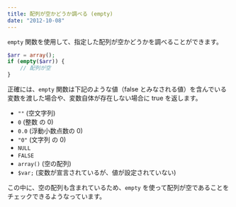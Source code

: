 ```yaml
---
title: 配列が空かどうか調べる (empty)
date: "2012-10-08"
---
```


`empty` 関数を使用して、指定した配列が空かどうかを調べることができます。

~~~ php
$arr = array();
if (empty($arr)) {
    // 配列が空
}
~~~

正確には、`empty` 関数は下記のような値（false とみなされる値）を含んでいる変数を渡した場合や、変数自体が存在しない場合に true を返します。

* `""` (空文字列)
* `0` (整数 の 0)
* `0.0` (浮動小数点数の 0)
* `"0"` (文字列 の 0)
* `NULL`
* `FALSE`
* `array()` (空の配列)
* `$var;` (変数が宣言されているが、値が設定されていない)

この中に、空の配列も含まれているため、`empty` を使って配列が空であることをチェックできるようなっています。

